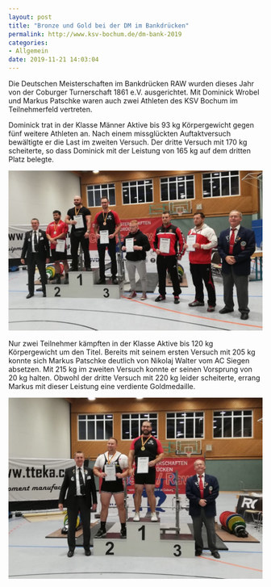 ```yaml
---
layout: post
title: "Bronze und Gold bei der DM im Bankdrücken"
permalink: http://www.ksv-bochum.de/dm-bank-2019
categories:
- Allgemein
date: 2019-11-21 14:03:04
---
```

Die Deutschen Meisterschaften im Bankdrücken RAW wurden dieses Jahr von der Coburger Turnerschaft 1861 e.V. ausgerichtet. Mit Dominick Wrobel und Markus Patschke waren auch zwei Athleten des KSV Bochum im Teilnehmerfeld vertreten.

Dominick trat in der Klasse Männer Aktive bis 93 kg Körpergewicht gegen fünf weitere Athleten an. Nach einem missglückten Auftaktversuch bewältigte er die Last im zweiten Versuch. Der dritte Versuch mit 170 kg scheiterte, so dass Dominick mit der Leistung von 165 kg auf dem dritten Platz belegte.

![image](wrobel-dm.jpg)

Nur zwei Teilnehmer kämpften in der Klasse Aktive bis 120 kg Körpergewicht um den Titel. Bereits mit seinem ersten Versuch mit 205 kg konnte sich Markus Patschke deutlich von Nikolaj Walter vom AC Siegen absetzen. Mit 215 kg im zweiten Versuch konnte er seinen Vorsprung von 20 kg halten. Obwohl der dritte Versuch mit 220 kg leider scheiterte, errang Markus mit dieser Leistung eine verdiente Goldmedaille.

![image](patschke-dm.jpg)
